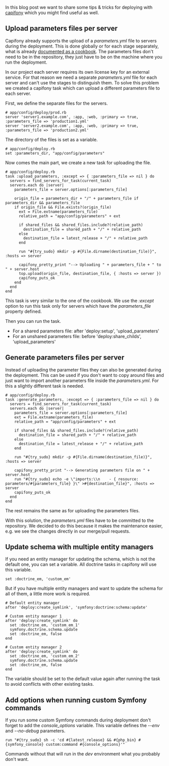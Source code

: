 In this blog post we want to share some tips & tricks for deploying with [capifony](http://capifony.org)
which you might find useful as well.

## Upload parameters files per server

Capifony already supports the upload of a *parameters.yml* file to servers during the deployment.
This is done globally or for each stage separately, what is already
[documented as a cookbook](http://capifony.org/cookbook/upload-parameters-file.html). The parameters files
don't need to be in the repository, they just have to be on the machine where you run the deployment.

In our project each server requires its own license key for an external service. For that reason we
need a separate *parameters.yml* file for each server and can't use the stages to distinguish them.
To solve this problem we created a capifony task which can upload a different parameters file to each server.

First, we define the separate files for the servers.

    # app/config/deploy/prod.rb
    server 'server1.example.com', :app, :web, :primary => true, :parameters_file => 'production1.yml'
    server 'server2.example.com', :app, :web, :primary => true, :parameters_file => 'production2.yml'

The directory of the files is set as a variable.

    # app/config/deploy.rb
    set :parameters_dir, "app/config/parameters"

Now comes the main part, we create a new task for uploading the file.

    # app/config/deploy.rb
    task :upload_parameters, :except => { :parameters_file => nil } do
      servers = find_servers_for_task(current_task)
      servers.each do |server|
        parameters_file = server.options[:parameters_file]

        origin_file = parameters_dir + "/" + parameters_file if parameters_dir && parameters_file
        if origin_file && File.exists?(origin_file)
          ext = File.extname(parameters_file)
          relative_path = "app/config/parameters" + ext

          if shared_files && shared_files.include?(relative_path)
            destination_file = shared_path + "/" + relative_path
          else
            destination_file = latest_release + "/" + relative_path
          end

          run "#{try_sudo} mkdir -p #{File.dirname(destination_file)}", :hosts => server

          capifony_pretty_print "--> Uploading " + parameters_file + " to " + server.host
          top.upload(origin_file, destination_file, { :hosts => server })
          capifony_puts_ok
        end
      end
    end

This task is very similar to the one of the cookbook. We use the *:except* option to run this
task only for servers which have the *parameters_file* property defined.

Then you can run the task.

- For a shared parameters file: after 'deploy:setup', 'upload_parameters'
- For an unshared parameters file: before 'deploy:share_childs', 'upload_parameters'

## Generate parameters files per server

Instead of uploading the parameter files they can also be generated during the deployment. This can
be used if you don't want to copy around files and just want to import another parameters file inside
the *parameters.yml*. For this a slightly different task is needed.

    # app/config/deploy.rb
    task :generate_parameters, :except => { :parameters_file => nil } do
      servers = find_servers_for_task(current_task)
      servers.each do |server|
        parameters_file = server.options[:parameters_file]
        ext = File.extname(parameters_file)
        relative_path = "app/config/parameters" + ext

        if shared_files && shared_files.include?(relative_path)
          destination_file = shared_path + "/" + relative_path
        else
          destination_file = latest_release + "/" + relative_path
        end

        run "#{try_sudo} mkdir -p #{File.dirname(destination_file)}", :hosts => server

        capifony_pretty_print "--> Generating parameters file on " + server.host
        run "#{try_sudo} echo -e \"imports:\\n    - { resource: parameters/#{parameters_file} }\" >#{destination_file}", :hosts => server
        capifony_puts_ok
      end
    end

The rest remains the same as for uploading the parameters files.

With this solution, the *parameters.yml* files have to be committed to the repository. We decided to do
this because it makes the maintenance easier, e.g. we see the changes directly in our merge/pull requests.

## Update schema with multiple entity managers

If you need an entity manager for updating the schema, which is not the default one, you can set a variable.
All doctrine tasks in capifony will use this variable.

    set :doctrine_em, 'custom_em'

But if you have multiple entity managers and want to update the schema for all of them, a little more
work is required.

    # Default entity manager
    after 'deploy:create_symlink', 'symfony:doctrine:schema:update'
    
    # Custom entity manager 1
    after 'deploy:create_symlink' do
      set :doctrine_em, 'custom_em_1'
      symfony.doctrine.schema.update
      set :doctrine_em, false
    end
    
    # Custom entity manager 2
    after 'deploy:create_symlink' do
      set :doctrine_em, 'custom_em_2'
      symfony.doctrine.schema.update
      set :doctrine_em, false
    end

The variable should be set to the default value again after running the task to avoid conflicts with other
existing tasks.

## Add options when running custom Symfony commands

If you run some custom Symfony commands during deployment don't forget to add the *console_options*
variable. This variable defines the *--env* and *--no-debug* parameters.

    run "#{try_sudo} sh -c 'cd #{latest_release} && #{php_bin} #{symfony_console} custom:command #{console_options}'"

Commands without that will run in the *dev* environment what you probably don't want.

